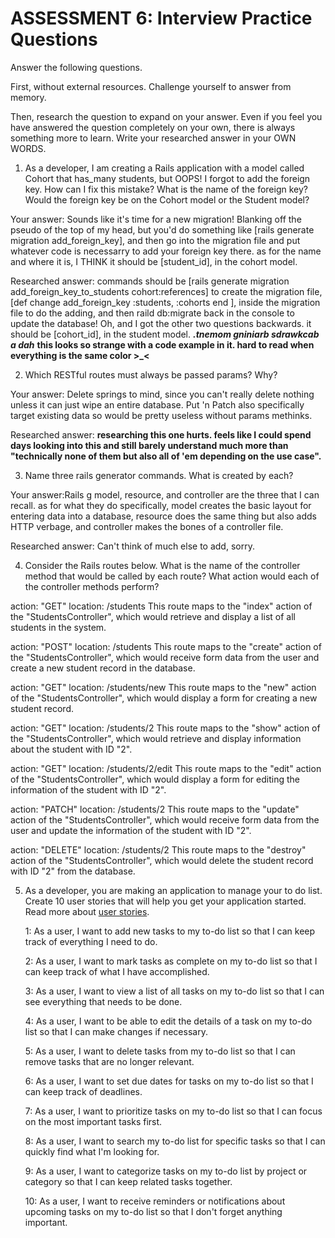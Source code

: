 # ASSESSMENT 6: Interview Practice Questions

Answer the following questions.

First, without external resources. Challenge yourself to answer from memory.

Then, research the question to expand on your answer. Even if you feel you have answered the question completely on your own, there is always something more to learn. Write your researched answer in your OWN WORDS.

1. As a developer, I am creating a Rails application with a model called Cohort that has_many students, but OOPS! I forgot to add the foreign key. How can I fix this mistake? What is the name of the foreign key? Would the foreign key be on the Cohort model or the Student model?

Your answer: Sounds like it's time for a new migration! Blanking off the pseudo of the top of my head, but you'd do something like [rails generate migration add_foreign_key], and then go into the migration file and put whatever code is necessarry to add your foreign key there. as for the name and where it is, I THINK it should be [student_id], in the cohort model.

Researched answer: commands should be [rails generate migration add_foreign_key_to_students cohort:references] to create the migration file, [def change
  add_foreign_key :students, :cohorts
end
], inside the migration file to do the adding, and then raild db:migrate back in the console to update the database! Oh, and I got the other two questions backwards. it should be [cohort_id], in the student model. ***.tnemom gniniarb sdrawkcab a dah***
**this looks so strange with a code example in it. hard to read when everything is the same color >_<**

2. Which RESTful routes must always be passed params? Why?

Your answer: Delete springs to mind, since you can't really delete nothing unless it can just wipe an entire database. Put 'n Patch also specifically target existing data so would be pretty useless without params methinks.

Researched answer: **researching this one hurts. feels like I could spend days looking into this and still barely understand much more than "technically none of them but also all of 'em depending on the use case".**

3. Name three rails generator commands. What is created by each?

Your answer:Rails g model, resource, and controller are the three that I can recall. as for what they do specifically, model creates the basic layout for entering data into a database, resource does the same thing but also adds HTTP verbage, and controller makes the bones of a controller file.

Researched answer: Can't think of much else to add, sorry.

4. Consider the Rails routes below. What is the name of the controller method that would be called by each route? What action would each of the controller methods perform?

action: "GET" location: /students
This route maps to the "index" action of the "StudentsController", which would retrieve and display a list of all students in the system.

action: "POST" location: /students
This route maps to the "create" action of the "StudentsController", which would receive form data from the user and create a new student record in the database.

action: "GET" location: /students/new
This route maps to the "new" action of the "StudentsController", which would display a form for creating a new student record.

action: "GET" location: /students/2
This route maps to the "show" action of the "StudentsController", which would retrieve and display information about the student with ID "2".

action: "GET" location: /students/2/edit
This route maps to the "edit" action of the "StudentsController", which would display a form for editing the information of the student with ID "2".

action: "PATCH" location: /students/2
This route maps to the "update" action of the "StudentsController", which would receive form data from the user and update the information of the student with ID "2".

action: "DELETE" location: /students/2
This route maps to the "destroy" action of the "StudentsController", which would delete the student record with ID "2" from the database.

5. As a developer, you are making an application to manage your to do list. Create 10 user stories that will help you get your application started. Read more about [user stories](https://www.atlassian.com/agile/project-management/user-stories).

   1: As a user, I want to add new tasks to my to-do list so that I can keep track of everything I need to do.

   2: As a user, I want to mark tasks as complete on my to-do list so that I can keep track of what I have accomplished.

   3: As a user, I want to view a list of all tasks on my to-do list so that I can see everything that needs to be done.

   4: As a user, I want to be able to edit the details of a task on my to-do list so that I can make changes if necessary.

   5: As a user, I want to delete tasks from my to-do list so that I can remove tasks that are no longer relevant.

   6: As a user, I want to set due dates for tasks on my to-do list so that I can keep track of deadlines.

   7: As a user, I want to prioritize tasks on my to-do list so that I can focus on the most important tasks first.

   8: As a user, I want to search my to-do list for specific tasks so that I can quickly find what I'm looking for.

   9: As a user, I want to categorize tasks on my to-do list by project or category so that I can keep related tasks together.

   10: As a user, I want to receive reminders or notifications about upcoming tasks on my to-do list so that I don't forget anything important.